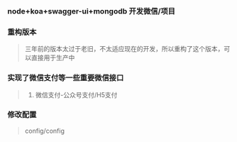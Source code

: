 ### node+koa+swagger-ui+mongodb 开发微信/项目

### 重构版本
> 三年前的版本太过于老旧，不太适应现在的开发，所以重构了这个版本，可以直接用于生产中
### 实现了微信支付等一些重要微信接口
> 1. 微信支付-公众号支付/H5支付

### 修改配置
> config/config
